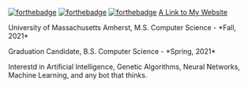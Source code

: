 [![forthebadge](https://forthebadge.com/images/badges/open-source.svg)](https://forthebadge.com)
[![forthebadge](https://forthebadge.com/images/badges/makes-people-smile.svg)](https://forthebadge.com)
[![forthebadge](https://forthebadge.com/images/badges/powered-by-black-magic.svg)](https://forthebadge.com)
[A Link to My Website](https://hubertben.github.io/Personal-Website/)
<p>University of Massachusetts Amherst, M.S. Computer Science - *Fall, 2021*</p>
<p>Graduation Candidate, B.S. Computer Science - *Spring, 2021*</p>
<p>Interestd in Artificial Intelligence, Genetic Algorithms, Neural Networks, Machine Learning, and any bot that thinks.</p>
